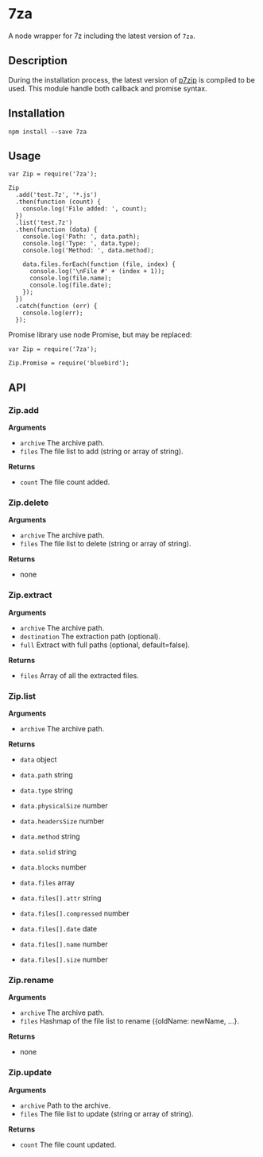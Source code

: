 7za
===

A node wrapper for 7z including the latest version of `7za`.

Description
-----------

During the installation process, the latest version of [p7zip](https://github.com/jbdemonte/p7zip) is compiled to be used.
This module handle both callback and promise syntax.

Installation
------------

```
npm install --save 7za
```


Usage
-----
```
var Zip = require('7za');

Zip
  .add('test.7z', '*.js')
  .then(function (count) {
    console.log('File added: ', count);
  })
  .list('test.7z')
  .then(function (data) {
    console.log('Path: ', data.path);
    console.log('Type: ', data.type);
    console.log('Method: ', data.method);

    data.files.forEach(function (file, index) {
      console.log('\nFile #' + (index + 1));
      console.log(file.name);
      console.log(file.date);
    });
  })
  .catch(function (err) {
    console.log(err);
  });
```

Promise library use node Promise, but may be replaced:

```
var Zip = require('7za');

Zip.Promise = require('bluebird');
```


API
---

### Zip.add

**Arguments**
 * `archive` The archive path.
 * `files` The file list to add (string or array of string).

**Returns**
 * `count` The file count added.


### Zip.delete

**Arguments**
 * `archive` The archive path.
 * `files` The file list to delete (string or array of string).

**Returns**
 * none


### Zip.extract

**Arguments**
 * `archive` The archive path.
 * `destination` The extraction path (optional).
 * `full` Extract with full paths (optional, default=false).

**Returns**
 * `files` Array of all the extracted files.


### Zip.list

**Arguments**
 * `archive` The archive path.

**Returns**
 * `data`           object

 * `data.path`          string
 * `data.type`          string
 * `data.physicalSize`  number
 * `data.headersSize`   number
 * `data.method`        string
 * `data.solid`         string
 * `data.blocks`        number
 * `data.files`         array

 * `data.files[].attr`          string
 * `data.files[].compressed`    number
 * `data.files[].date`          date
 * `data.files[].name`          number
 * `data.files[].size`          number


### Zip.rename

**Arguments**
 * `archive` The archive path.
 * `files` Hashmap of the file list to rename ({oldName: newName, ...}.

**Returns**
 * none

### Zip.update

**Arguments**
 * `archive` Path to the archive.
 * `files` The file list to update (string or array of string).

**Returns**
 * `count` The file count updated.
